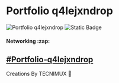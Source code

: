 # Portfolio q4lejxndrop

![Portfolio q4lejxndrop](https://res.cloudinary.com/dhohqtegc/image/upload/f_auto,q_auto/iw2wg5glclnygshpdxhd)
![Static Badge](https://img.shields.io/badge/Version-3.3.0-yellow?style=for-the-badge)
<h4>Networking :zap:</h4>

## [#Portfolio-q4lejxndrop](https://q4lejxndrop.github.io/src/portfolio/portfolio.html)

Creations By TECNIMUX 💜
